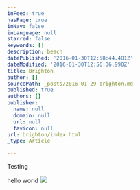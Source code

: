 ```yaml
---
inFeed: true
hasPage: true
inNav: false
inLanguage: null
starred: false
keywords: []
description: beach
datePublished: '2016-01-30T12:58:44.481Z'
dateModified: '2016-01-30T12:56:06.990Z'
title: Brighton
author: []
sourcePath: _posts/2016-01-29-brighton.md
published: true
authors: []
publisher:
  name: null
  domain: null
  url: null
  favicon: null
url: brighton/index.html
_type: Article

---
```

Testing

hello world
![](https://the-grid-user-content.s3-us-west-2.amazonaws.com/9d201aea-1a7d-421f-9d89-693126cebfdf.jpg)